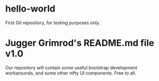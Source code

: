 # hello-world
First Git repository, for testing purposes only.

# Jugger Grimrod's README.md file v1.0

Our repository will contain some useful bootstrap development workarounds, and some other nifty UI components.  Free to all.
